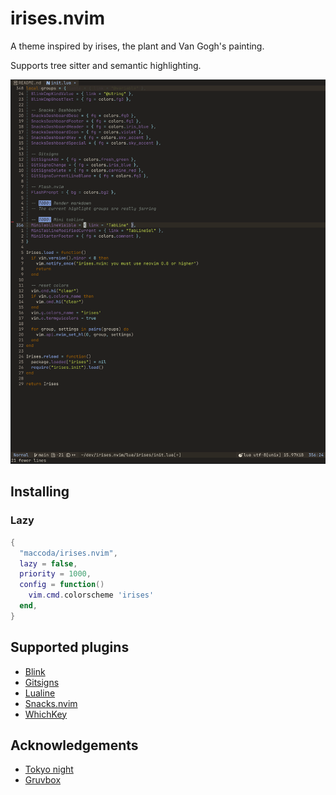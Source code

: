 # irises.nvim

A theme inspired by irises, the plant and Van Gogh's painting.

Supports tree sitter and semantic highlighting.

![Screenshot](./irises.png)

## Installing

### Lazy

```lua
{
  "maccoda/irises.nvim",
  lazy = false,
  priority = 1000,
  config = function()
    vim.cmd.colorscheme 'irises'
  end,
}
```

## Supported plugins

- [Blink](https://github.com/Saghen/blink.lua)
- [Gitsigns](https://github.com/lewis6991/gitsigns.nvim)
- [Lualine](https://github.com/nvim-lualine/lualine.nvim)
- [Snacks.nvim](https://github.com/folke/snacks.nvim)
- [WhichKey](https://github.com/folke/which-key.nvim)

## Acknowledgements

- [Tokyo night](https://github.com/folke/tokyonight.nvim/tree/main)
- [Gruvbox](https://github.com/ellisonleao/gruvbox.nvim/tree/main)
